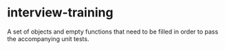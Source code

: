 interview-training
==================

A set of objects and empty functions that need to be filled in order to pass the accompanying unit tests.